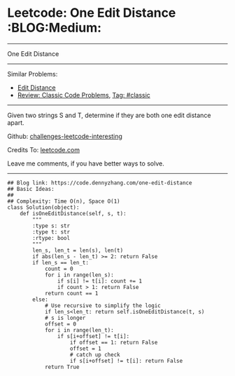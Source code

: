 # Leetcode: One Edit Distance     :BLOG:Medium:


---

One Edit Distance  

---

Similar Problems:  
-   [Edit Distance](https://code.dennyzhang.com/edit-distance)
-   [Review: Classic Code Problems](https://code.dennyzhang.com/review-classic), [Tag: #classic](https://code.dennyzhang.com/tag/classic)

---

Given two strings S and T, determine if they are both one edit distance apart.  

Github: [challenges-leetcode-interesting](https://github.com/DennyZhang/challenges-leetcode-interesting/tree/master/one-edit-distance)  

Credits To: [leetcode.com](https://leetcode.com/problems/one-edit-distance/description/)  

Leave me comments, if you have better ways to solve.  

---

    ## Blog link: https://code.dennyzhang.com/one-edit-distance
    ## Basic Ideas:
    ##
    ## Complexity: Time O(n), Space O(1)
    class Solution(object):
        def isOneEditDistance(self, s, t):
            """
            :type s: str
            :type t: str
            :rtype: bool
            """
            len_s, len_t = len(s), len(t)
            if abs(len_s - len_t) >= 2: return False
            if len_s == len_t:
                count = 0
                for i in range(len_s):
                    if s[i] != t[i]: count += 1
                    if count > 1: return False
                return count == 1
            else:
                # Use recursive to simplify the logic
                if len_s<len_t: return self.isOneEditDistance(t, s)
                # s is longer
                offset = 0
                for i in range(len_t):
                    if s[i+offset] != t[i]:
                        if offset == 1: return False
                        offset = 1
                        # catch up check
                        if s[i+offset] != t[i]: return False
                return True